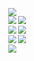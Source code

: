 ![](https://raw.githubusercontent.com/yaim0425/zzzYAIM0425-0800-linked-chest/main/Doc/base/(1).png)  
![](https://raw.githubusercontent.com/yaim0425/zzzYAIM0425-0800-linked-chest/main/Doc/base/(2).png)
![](https://raw.githubusercontent.com/yaim0425/zzzYAIM0425-0800-linked-chest/main/Doc/base/(3).png)  
![](https://raw.githubusercontent.com/yaim0425/zzzYAIM0425-0800-linked-chest/main/Doc/base/(4).png)
![](https://raw.githubusercontent.com/yaim0425/zzzYAIM0425-0800-linked-chest/main/Doc/base/(5).png)  
![](https://raw.githubusercontent.com/yaim0425/zzzYAIM0425-0800-linked-chest/main/Doc/base/(6).png)
![](https://raw.githubusercontent.com/yaim0425/zzzYAIM0425-0800-linked-chest/main/Doc/base/(7).png)  
![](https://raw.githubusercontent.com/yaim0425/zzzYAIM0425-0800-linked-chest/main/Doc/base/(8).png)
